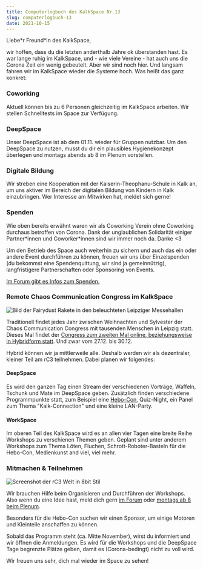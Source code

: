 ```yaml
---
title: Computerlogbuch des KalkSpace Nr.13
slug: computerlogbuch-13
date: 2021-10-15
---
```


Liebe\*r Freund\*in des KalkSpace,

wir hoffen, dass du die letzten anderthalb Jahre ok überstanden hast. Es war lange ruhig im KalkSpace, und - wie viele Vereine - hat auch uns die Corona Zeit ein wenig gebeutelt. Aber wir sind noch hier. Und langsam fahren wir im KalkSpace wieder die Systeme hoch. Was heißt das ganz konkret:

### Coworking

Aktuell können bis zu 6 Personen gleichzeitig im KalkSpace arbeiten. Wir stellen Schnelltests im Space zur Verfügung.

### DeepSpace

Unser DeepSpace ist ab dem 01.11. wieder für Gruppen nutzbar. Um den DeepSpace zu nutzen, musst du dir ein plausibles Hygienekonzept überlegen und montags abends ab 8 im Plenum vorstellen.

### Digitale Bildung

Wir streben eine Kooperation mit der Kaiserin-Theophanu-Schule in Kalk an, um uns aktiver im Bereich der digitalen Bildung von Kindern in Kalk einzubringen. Wer Interesse am Mitwirken hat, meldet sich gerne!

### Spenden

Wie oben bereits erwähnt waren wir als Coworking Verein ohne Coworking durchaus betroffen von Corona. Dank der unglaublichen Solidarität einiger Partner\*innen und Coworker\*innen sind wir immer noch da. Danke <3

Um den Betrieb des Space auch weiterhin zu sichern und auch das ein oder andere Event durchführen zu können, freuen wir uns über Einzelspenden (du bekommst eine Spendenquittung, wir sind ja gemeinnützig), langfristigere Partnerschaften oder Sponsoring von Events.

[Im Forum gibt es Infos zum Spenden.](https://discuss.kalk.space/t/spenden-how-to/337)

### Remote Chaos Communication Congress im KalkSpace

![Bild der Fairydust Rakete in den beleuchteten Leipziger Messehallen](https://upload.wikimedia.org/wikipedia/commons/thumb/6/6d/2017-12-28_Leipzig%2C_34c3%2C_Fairy_Dust_%28freddy2001%29_-_denoised_and_pixelized.jpg/800px-2017-12-28_Leipzig%2C_34c3%2C_Fairy_Dust_%28freddy2001%29_-_denoised_and_pixelized.jpg)

Traditionell findet jedes Jahr zwischen Weihnachten und Sylvester der Chaos Communication Congress mit tausenden Menschen in Leipzig statt. Dieses Mal findet der [Congress zum zweiten Mal online, beziehungsweise in Hybridform statt](https://events.ccc.de/2021/10/13/remote-chaos-experience/). Und zwar vom 27.12. bis 30.12.

Hybrid können wir ja mittlerweile alle. Deshalb werden wir als dezentraler, kleiner Teil am rC3 teilnehmen. Dabei planen wir folgendes:

#### DeepSpace

Es wird den ganzen Tag einen Stream der verschiedenen Vorträge, Waffeln, Tschunk und Mate im DeepSpace geben. Zusätzlich finden verschiedene Programmpunkte statt, zum Beispiel eine [Hebo-Con](https://media.ccc.de/v/36c3-10776-hebocon), Quiz-Night, ein Panel zum Thema "Kalk-Connection" und eine kleine LAN-Party.

#### WorkSpace

Im oberen Teil des KalkSpace wird es an allen vier Tagen eine breite Reihe Workshops zu verschienen Themen geben. Geplant sind unter anderem Workshops zum Thema Löten, Fluchen, Schrott-Roboter-Basteln für die Hebo-Con, Medienkunst and viel, viel mehr.

### Mitmachen & Teilnehmen

![Screenshot der rC3 Welt in 8bit Stil](https://events.ccc.de/media/rc2021_rc3_lobby.png)

Wir brauchen Hilfe beim Organisieren und Durchführen der Workshops. Also wenn du eine Idee hast, meld dich gern [im Forum](https://discuss.kalk.space/t/konzept-1rc3-2021/608) oder [montags ab 8 beim Plenum](https://discuss.kalk.space/t/plenum/275).

Besonders für die Hebo-Con suchen wir einen Sponsor, um einige Motoren und Kleinteile anschaffen zu können.

Sobald das Programm steht (ca. Mitte November), wirst du informiert und wir öffnen die Anmeldungen. Es wird für die Workshops und die DeepSpace Tage begrenzte Plätze geben, damit es (Corona-bedingt) nicht zu voll wird.

Wir freuen uns sehr, dich mal wieder im Space zu sehen!
